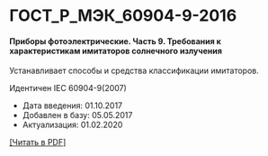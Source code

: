 # ГОСТ_Р_МЭК_60904-9-2016

#### Приборы фотоэлектрические. Часть 9. Требования к характеристикам имитаторов солнечного излучения

Устанавливает способы и средства классификации имитаторов.

Идентичен IEC 60904-9(2007)

- Дата введения: 01.10.2017
- Добавлен в базу: 05.05.2017
- Актуализация: 01.02.2020

<a href="https://standartgost.ru/g/ГОСТ_Р_МЭК_60904-9-2016.pdf">[Читать в PDF]</a>